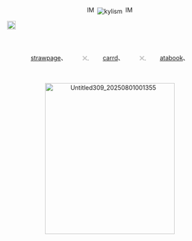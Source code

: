 <p align="center"> <img width="23" height="17" alt="IMG_0455" src="https://github.com/user-attachments/assets/91018b25-9fe8-4452-aea3-e3fce7c0b529" /> <img src="https://komarev.com/ghpvc/?username=kylism&label=　　idia's　hair　follicles　　&color=595959&style=flat" alt="kylism" /> <img width="23" height="17" alt="IMG_0455" src="https://github.com/user-attachments/assets/91018b25-9fe8-4452-aea3-e3fce7c0b529" />

   　<img width="20" height="20" alt="Untitled284_20250711193810" src="https://github.com/user-attachments/assets/bbba79a6-7039-4819-9d30-492eaa79b8db" />


　<p align="center"> [strawpage](https://kylism.straw.page/)、 　　 𓏴𓈒 　　[carrd](https://kylism.carrd.co/)、   　　 𓏴𓈒 　　[atabook](https://kylistic.atabook.org/)、


　<p align="center"> <img width="300" height="350" alt="Untitled309_20250801001355" src="https://github.com/user-attachments/assets/ca940c75-98c1-4aae-9cdc-d6952fa3601b" />
